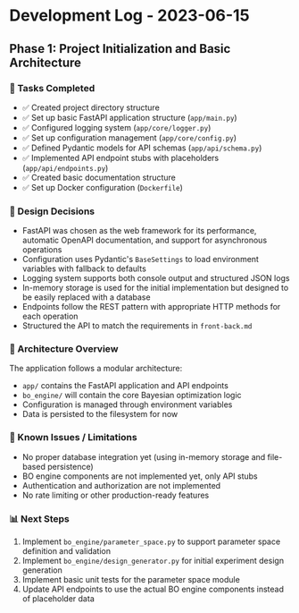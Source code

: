 # Development Log - 2023-06-15

## Phase 1: Project Initialization and Basic Architecture

### 🚀 Tasks Completed

- ✅ Created project directory structure
- ✅ Set up basic FastAPI application structure (`app/main.py`)
- ✅ Configured logging system (`app/core/logger.py`)
- ✅ Set up configuration management (`app/core/config.py`)
- ✅ Defined Pydantic models for API schemas (`app/api/schema.py`)
- ✅ Implemented API endpoint stubs with placeholders (`app/api/endpoints.py`)
- ✅ Created basic documentation structure
- ✅ Set up Docker configuration (`Dockerfile`)

### 📝 Design Decisions

- FastAPI was chosen as the web framework for its performance, automatic OpenAPI documentation, and support for asynchronous operations
- Configuration uses Pydantic's `BaseSettings` to load environment variables with fallback to defaults
- Logging system supports both console output and structured JSON logs
- In-memory storage is used for the initial implementation but designed to be easily replaced with a database
- Endpoints follow the REST pattern with appropriate HTTP methods for each operation
- Structured the API to match the requirements in `front-back.md`

### 🧩 Architecture Overview

The application follows a modular architecture:

- `app/` contains the FastAPI application and API endpoints
- `bo_engine/` will contain the core Bayesian optimization logic
- Configuration is managed through environment variables
- Data is persisted to the filesystem for now

### 🐞 Known Issues / Limitations

- No proper database integration yet (using in-memory storage and file-based persistence)
- BO engine components are not implemented yet, only API stubs
- Authentication and authorization are not implemented
- No rate limiting or other production-ready features

### 📊 Next Steps

1. Implement `bo_engine/parameter_space.py` to support parameter space definition and validation
2. Implement `bo_engine/design_generator.py` for initial experiment design generation
3. Implement basic unit tests for the parameter space module
4. Update API endpoints to use the actual BO engine components instead of placeholder data 
